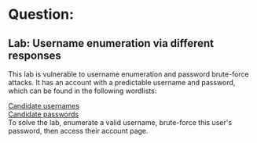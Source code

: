 # Question:  

## **Lab: Username enumeration via different responses**
This lab is vulnerable to username enumeration and password brute-force attacks. It has an account with a predictable username and password, which can be found in the following wordlists:

[Candidate usernames](./usernames) <br>
[Candidate passwords](./passwords) <br>
To solve the lab, enumerate a valid username, brute-force this user's password, then access their account page.
